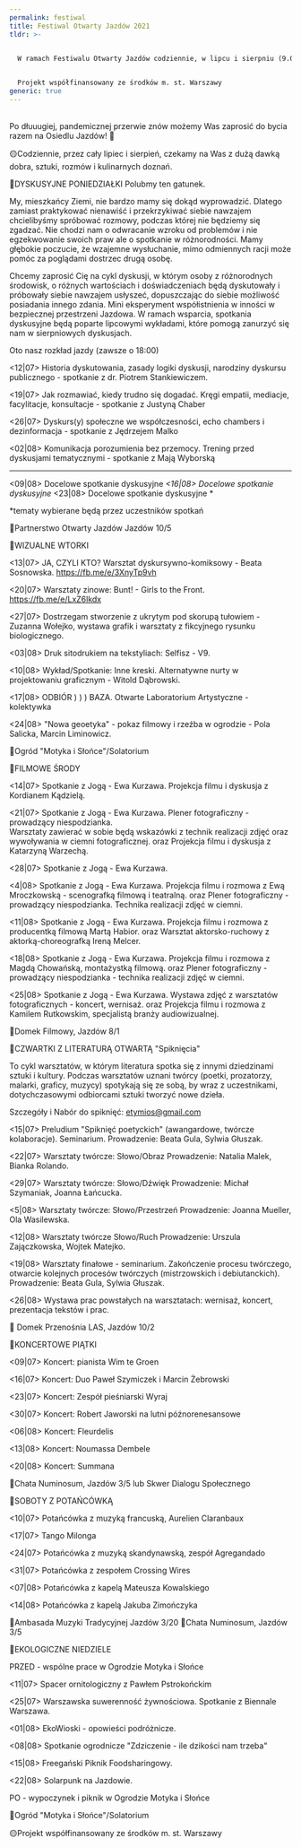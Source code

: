 ```yaml
---
permalink: festiwal
title: Festiwal Otwarty Jazdów 2021
tldr: >-
  

  W ramach Festiwalu Otwarty Jazdów codziennie, w lipcu i sierpniu (9.07-26.08), będziecie mogły i mogli korzystać z dużej dawki dobra, sztuki, rozmów i kulinarnych doznań. Coś dla siebie znajdą kinomanki, miłośnicy dyskusji, amatorzy literatury, wielbicielki muzyki, mistrzowie parkietu, aktywistki - słowem, wszyscy! Również ci, którzy po prostu będą potrzebować odpoczynku wśród natury i w miłej atmosferze.


  Projekt współfinansowany ze środków m. st. Warszawy
generic: true
---
```

<!--StartFragment-->

\
Po dłuuugiej, pandemicznej przerwie znów możemy Was zaprosić do bycia razem na Osiedlu Jazdów! 💛

🟡Codziennie, przez cały lipiec i sierpień, czekamy na Was z dużą dawką dobra, sztuki, rozmów i kulinarnych doznań.

💬DYSKUSYJNE PONIEDZIAŁKI
Polubmy ten gatunek.

My, mieszkańcy Ziemi, nie bardzo mamy się dokąd wyprowadzić. Dlatego zamiast praktykować nienawiść i przekrzykiwać siebie nawzajem chcielibyśmy spróbować rozmowy, podczas której nie będziemy się zgadzać. Nie chodzi nam o odwracanie wzroku od problemów i nie egzekwowanie swoich praw ale o spotkanie w różnorodności. Mamy głębokie poczucie, że wzajemne wysłuchanie, mimo odmiennych racji może pomóc za poglądami dostrzec drugą osobę. 

Chcemy zaprosić Cię na cykl dyskusji, w którym osoby z różnorodnych środowisk, o różnych wartościach i doświadczeniach będą dyskutowały i próbowały siebie nawzajem usłyszeć, dopuszczając do siebie możliwość posiadania innego zdania. Mini eksperyment współistnienia w inności w bezpiecznej przestrzeni Jazdowa. 
W ramach wsparcia, spotkania dyskusyjne będą poparte lipcowymi wykładami, które pomogą zanurzyć się nam w sierpniowych dyskusjach.

Oto nasz rozkład jazdy (zawsze o 18:00)

<12|07> Historia dyskutowania, zasady logiki dyskusji, narodziny dyskursu publicznego - spotkanie z dr. Piotrem Stankiewiczem. 

<19|07> Jak rozmawiać, kiedy trudno się dogadać. Kręgi empatii, mediacje, facylitacje, konsultacje - spotkanie z Justyną Chaber 

<26|07> Dyskurs(y) społeczne we współczesności, echo chambers i dezinformacja - spotkanie z Jędrzejem Malko 

<02|08> Komunikacja porozumienia bez przemocy. Trening przed dyskusjami tematycznymi - spotkanie z Mają Wyborską 

- - -

<09|08> Docelowe spotkanie dyskusyjne
*<16|08> Docelowe spotkanie dyskusyjne*
<23|08> Docelowe spotkanie dyskusyjne *

\*tematy wybierane będą przez uczestników spotkań

🏡Partnerstwo Otwarty Jazdów
Jazdów 10/5

🔻WIZUALNE WTORKI

<13|07> JA, CZYLI KTO? Warsztat dyskursywno-komiksowy - Beata Sosnowska.
https://fb.me/e/3XnyTp9vh

<20|07> Warsztaty zinowe: Bunt! - Girls to the Front.
https://fb.me/e/LxZ6lkdx

<27|07> Dostrzegam stworzenie z ukrytym pod skorupą tułowiem - Zuzanna Wołejko, wystawa grafik i warsztaty z fikcyjnego rysunku biologicznego.

<03|08> Druk sitodrukiem na tekstyliach: Selfisz - V9.

<10|08> Wykład/Spotkanie: Inne kreski. Alternatywne nurty w projektowaniu graficznym - Witold Dąbrowski.

<17|08> ODBIÓR ) ) ) BAZA. Otwarte Laboratorium Artystyczne - kolektywka

<24|08> "Nowa geoetyka" - pokaz filmowy i rzeźba w ogrodzie - Pola Salicka, Marcin Liminowicz.

🏡Ogród "Motyka i Słońce"/Solatorium

🎥FILMOWE ŚRODY

<14|07> Spotkanie z Jogą - Ewa Kurzawa.
Projekcja filmu i dyskusja z Kordianem Kądzielą.

<21|07> Spotkanie z Jogą - Ewa Kurzawa.
Plener fotograficzny - prowadzący niespodzianka.\
Warsztaty zawierać w sobie
będą wskazówki z technik realizacji zdjęć oraz wywoływania w ciemni fotograficznej.
oraz Projekcja filmu i dyskusja z Katarzyną Warzechą.

<28|07> Spotkanie z Jogą - Ewa Kurzawa.

<4|08> Spotkanie z Jogą - Ewa Kurzawa. 
Projekcja filmu i rozmowa z Ewą Mroczkowską - scenografką filmową i teatralną.
oraz Plener fotograficzny - prowadzący niespodzianka. Technika realizacji zdjęć w ciemni. 

<11|08> Spotkanie z Jogą - Ewa Kurzawa. 
Projekcja filmu i rozmowa z producentką filmową Martą Habior.
oraz Warsztat aktorsko-ruchowy z aktorką-choreografką Ireną Melcer. 

<18|08> Spotkanie z Jogą - Ewa Kurzawa. Projekcja filmu i rozmowa z Magdą Chowańską, montażystką filmową.
oraz Plener fotograficzny - prowadzący niespodzianka - technika realizacji zdjęć w ciemni.

<25|08> Spotkanie z Jogą - Ewa Kurzawa.
Wystawa zdjęć z warsztatów fotograficznych - koncert, wernisaż.
oraz Projekcja filmu i rozmowa z Kamilem Rutkowskim, specjalistą branży audiowizualnej.

🏡Domek Filmowy, Jazdów 8/1

📖CZWARTKI Z LITERATURĄ OTWARTĄ
"Spiknięcia"

To cykl warsztatów, w którym literatura spotka się z innymi dziedzinami sztuki i kultury. Podczas warsztatów uznani twórcy (poetki, prozatorzy, malarki, graficy, muzycy) spotykają się ze sobą, by wraz z uczestnikami, dotychczasowymi odbiorcami sztuki tworzyć nowe dzieła.

Szczegóły i Nabór do spiknięć: etymios@gmail.com

<15|07> Preludium "Spiknięć
poetyckich" (awangardowe, twórcze kolaboracje). 
Seminarium. 
Prowadzenie: Beata Gula, Sylwia Głuszak.

<22|07> Warsztaty twórcze: Słowo/Obraz 
Prowadzenie: Natalia Malek, Bianka Rolando.

<29|07> Warsztaty twórcze: Słowo/Dźwięk
Prowadzenie: Michał Szymaniak, Joanna Łańcucka.

<5|08> Warsztaty twórcze: Słowo/Przestrzeń 
Prowadzenie: Joanna Mueller, Ola Wasilewska.

<12|08> Warsztaty twórcze Słowo/Ruch 
Prowadzenie: Urszula Zajączkowska, Wojtek Matejko.

<19|08> Warsztaty finałowe - seminarium. Zakończenie procesu twórczego, otwarcie
kolejnych procesów twórczych (mistrzowskich i debiutanckich). Prowadzenie: Beata Gula, Sylwia
Głuszak.

<26|08> Wystawa prac powstałych na warsztatach: wernisaż, koncert, prezentacja tekstów i prac.

🏡 Domek Przenośnia LAS, Jazdów 10/2

🎻KONCERTOWE PIĄTKI

<09|07> Koncert: pianista Wim te Groen

<16|07> Koncert: Duo Paweł Szymiczek i Marcin Żebrowski 

<23|07> Koncert: Zespół pieśniarski Wyraj

<30|07> Koncert: Robert Jaworski na lutni późnorenesansowe

<06|08> Koncert: Fleurdelis

<13|08> Koncert: Noumassa Dembele

<20|08> Koncert: Summana

🏡Chata Numinosum, Jazdów 3/5
lub Skwer Dialogu Społecznego

🕺SOBOTY Z POTAŃCÓWKĄ

<10|07> Potańcówka z muzyką francuską, Aurelien Claranbaux

<17|07> Tango Milonga

<24|07> Potańcówka z muzyką skandynawską, zespół Agregandado

<31|07> Potańcówka z zespołem Crossing Wires

<07|08> Potańcówka z kapelą Mateusza Kowalskiego

<14|08> Potańcówka z kapelą Jakuba Zimończyka

🏡Ambasada Muzyki Tradycyjnej 
Jazdów 3/20
🏡Chata Numinosum, Jazdów 3/5

🌳EKOLOGICZNE NIEDZIELE

PRZED - wspólne prace w Ogrodzie Motyka i Słońce

<11|07> Spacer ornitologiczny z Pawłem Pstrokońckim

<25|07> Warszawska suwerenność żywnościowa. Spotkanie z Biennale Warszawa.

<01|08> EkoWioski - opowieści podróżnicze.

<08|08> Spotkanie ogrodnicze "Zdziczenie - ile dzikości nam trzeba"

<15|08> Freegański Piknik Foodsharingowy.

<22|08> Solarpunk na Jazdowie.

PO - wypoczynek i piknik w Ogrodzie Motyka i Słońce

🏡Ogród "Motyka i Słońce"/Solatorium

🟡Projekt współfinansowany ze środków m. st. Warszawy 

<!--EndFragment-->
